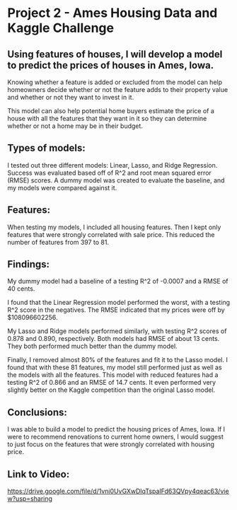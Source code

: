 # Project 2 - Ames Housing Data and Kaggle Challenge

## Using features of houses, I will develop a model to predict the prices of houses in Ames, Iowa.

Knowing whether a feature is added or excluded from the model can help homeowners decide 
whether or not the feature adds to their property value and whether or not they want to invest in it.

This model can also help potential home buyers estimate the price of a house with all the features that they want in it
so they can determine whether or not a home may be in their budget.

## Types of models:

I tested out three different models: Linear, Lasso, and Ridge Regression.
Success was evaluated based off of R^2 and root mean squared error (RMSE) scores. 
A dummy model was created to evaluate the baseline, and my models were compared against it.

## Features:
When testing my models, I included all housing features. Then I kept only features that were strongly
correlated with sale price. This reduced the number of features from 397 to 81.

## Findings:
My dummy model had a baseline of a testing R^2 of -0.0007 and a RMSE of 40 cents.

I found that the Linear Regression model performed the worst, with a testing R^2 score in the negatives.
The RMSE indicated that my prices were off by $108096602256.

My Lasso and Ridge models performed similarly, with testing R^2 scores of 0.878 and 
0.890, respectively. Both models had RMSE of about 13 cents. They both performed much better 
than the dummy model.

Finally, I removed almost 80% of the features and fit it to the Lasso model. I found that with these 
81 features, my model still performed just as well as the models with all the features. 
This model with reduced features had a testing R^2 of 0.866 and an RMSE of 14.7 cents.
It even performed very slightly better on the Kaggle competition than the original Lasso model.

## Conclusions:
I was able to build a model to predict the housing prices of Ames, Iowa. 
If I were to recommend renovations to current home owners, I would suggest to just focus on the features
that were strongly correlated with housing price.

## Link to Video:

https://drive.google.com/file/d/1vni0UvGXwDlqTspaIFd63QVpy4qeac63/view?usp=sharing